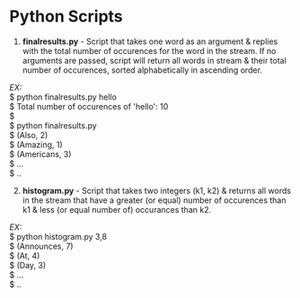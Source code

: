 # Python Scripts
  
1. **finalresults.py** - Script that takes one word as an argument & replies with the total number of occurences for the word in the stream. If no arguments are passed, script will return all words in stream & their total number of occurences, sorted alphabetically in ascending order.   
    
  *EX:*   
  $ python finalresults.py hello  
  $ Total number of occurences of 'hello': 10  
  $  
  $ python finalresults.py  
  $ (Also, 2)  
  $ (Amazing, 1)  
  $ (Americans, 3)  
  $   ...  
  $   ..  
        
2. **histogram.py** - Script that takes two integers (k1, k2) & returns all words in the stream that have a greater (or equal) number of occurences than k1 & less (or equal number of) occurances than k2.  
    
  *EX:*   
  $ python histogram.py 3,8  
  $ (Announces, 7)  
  $ (At, 4)  
  $ (Day, 3)  
  $   ...  
  $   ..  
